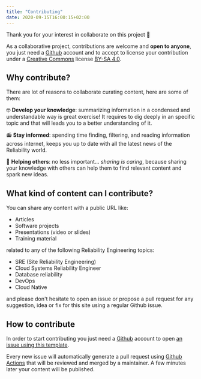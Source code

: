 ```yaml
---
title: "Contributing"
date: 2020-09-15T16:00:15+02:00
---
```

Thank you for your interest in collaborate on this project 🎉

As a collaborative project, contributions are welcome and **open to anyone**,
you just need a [Github](https://github.com/) account and to accept to license
your contribution under a [Creative Commons](https://creativecommons.org/)
license [BY-SA 4.0](https://creativecommons.org/licenses/by-sa/4.0/).


## Why contribute?

There are lot of reasons to collaborate curating content, here are some of
them:

🤓 **Develop your knowledge**: summarizing information in a condensed and
understandable way is great exercise! It requires to dig deeply in an specific
topic and that will leads you to a better understanding of it.

📻 **Stay informed**: spending time finding, filtering, and reading information
across internet, keeps you up to date with all the latest news of the
Reliability world.

🤗 **Helping others**: no less important... *sharing is caring*, because
sharing your knowledge with others can help them to find relevant content and
spark new ideas.


## What kind of content can I contribute?

You can share any content with a public URL like:

* Articles
* Software projects
* Presentations (video or slides)
* Training material

related to any of the following Reliability Engineering topics:

* SRE (Site Reliability Engineering)
* Cloud Systems Reliability Engineer
* Database reliability
* DevOps
* Cloud Native

and please don't hesitate to open an issue or propose a pull request for any
suggestion, idea or fix for this site using a regular Github issue.

## How to contribute

In order to start contributing you just need a [Github](https://github.com/)
account to open [an issue using this template](https://github.com/sre-paris/reliability.re/issues/new?labels=content&template=new-content.md&title=Content%27s+title).

Every new issue will automatically generate a pull request using [Github
Actions](https://github.com/sre-paris/reliability.re/actions) that will be reviewed and merged
by a maintainer. A few minutes later your content will be published.
